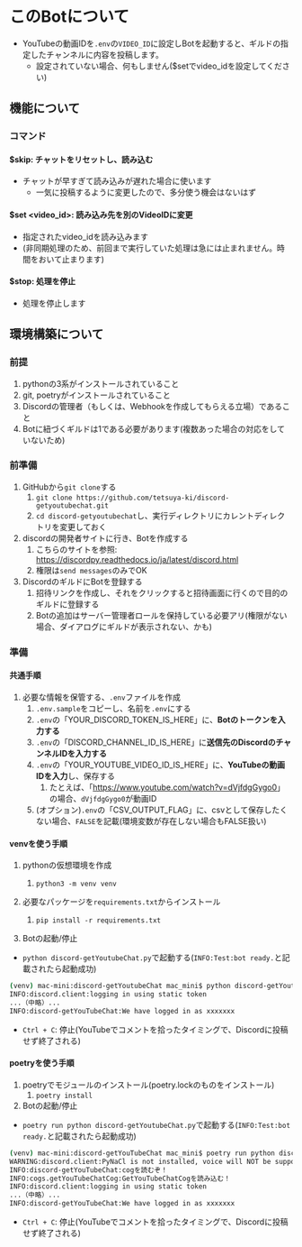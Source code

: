 
# このBotについて

- YouTubeの動画IDを`.env`の`VIDEO_ID`に設定しBotを起動すると、ギルドの指定したチャンネルに内容を投稿します。
  - 設定されていない場合、何もしません($setでvideo_idを設定してください)

## 機能について

### コマンド

#### $skip: チャットをリセットし、読み込む

- チャットが早すぎて読み込みが遅れた場合に使います
  - 一気に投稿するように変更したので、多分使う機会はないはず

#### $set <video_id>: 読み込み先を別のVideoIDに変更

- 指定されたvideo_idを読み込みます
- (非同期処理のため、前回まで実行していた処理は急には止まれません。時間をおいて止まります)

#### $stop: 処理を停止

- 処理を停止します

## 環境構築について

### 前提

1. pythonの3系がインストールされていること
2. git, poetryがインストールされていること
3. Discordの管理者（もしくは、Webhookを作成してもらえる立場）であること
4. Botに紐づくギルドは1である必要があります(複数あった場合の対応をしていないため)

### 前準備

1. GitHubから`git clone`する
   1. `git clone https://github.com/tetsuya-ki/discord-getyoutubechat.git`
   2. `cd discord-getyoutubechat`し、実行ディレクトリにカレントディレクトリを変更しておく
2. discordの開発者サイトに行き、Botを作成する
   1. こちらのサイトを参照: <https://discordpy.readthedocs.io/ja/latest/discord.html>
   2. 権限は`send messages`のみでOK
3. DiscordのギルドにBotを登録する
   1. 招待リンクを作成し、それをクリックすると招待画面に行くので目的のギルドに登録する
   2. Botの追加はサーバー管理者ロールを保持している必要アリ(権限がない場合、ダイアログにギルドが表示されない、かも)

### 準備

#### 共通手順

1. 必要な情報を保管する、`.env`ファイルを作成
   1. `.env.sample`をコピーし、名前を`.env`にする
   2. `.env`の「YOUR_DISCORD_TOKEN_IS_HERE」に、**Botのトークンを入力する**
   3. `.env`の「DISCORD_CHANNEL_ID_IS_HERE」に**送信先のDiscordのチャンネルIDを入力する**
   4. `.env`の「YOUR_YOUTUBE_VIDEO_ID_IS_HERE」に、**YouTubeの動画IDを入力**し、保存する
      1. たとえば、「<https://www.youtube.com/watch?v=dVjfdgGygo0>」の場合、`dVjfdgGygo0`が動画ID
   5. (オプション)`.env`の「CSV_OUTPUT_FLAG」に、csvとして保存したくない場合、`FALSE`を記載(環境変数が存在しない場合もFALSE扱い)

#### venvを使う手順

1. pythonの仮想環境を作成
   1. `python3 -m venv venv`
2. 必要なパッケージを`requirements.txt`からインストール
   1. `pip install -r requirements.txt`

3. Botの起動/停止

- `python discord-getYoutubeChat.py`で起動する(`INFO:Test:bot ready.`と記載されたら起動成功)

```sh
(venv) mac-mini:discord-getYoutubeChat mac_mini$ python discord-getYoutubeChat.py WARNING:discord.client:PyNaCl is not installed, voice will NOT be supported
INFO:discord.client:logging in using static token
...（中略）...
INFO:discord-getYouTubeChat:We have logged in as xxxxxxx
```

- `Ctrl + C`: 停止(YouTubeでコメントを拾ったタイミングで、Discordに投稿せず終了される)

#### poetryを使う手順

1. poetryでモジュールのインストール(poetry.lockのものをインストール)
   1. `poetry install`
2. Botの起動/停止

- `poetry run python discord-getYoutubeChat.py`で起動する(`INFO:Test:bot ready.`と記載されたら起動成功)

```sh
(venv) mac-mini:discord-getYouTubeChat mac_mini$ poetry run python discord-getYouTubeChat.py 
WARNING:discord.client:PyNaCl is not installed, voice will NOT be supported
INFO:discord-getYouTubeChat:cogを読むぞ！
INFO:cogs.getYouTubeChatCog:GetYouTubeChatCogを読み込む！
INFO:discord.client:logging in using static token
...（中略）...
INFO:discord-getYouTubeChat:We have logged in as xxxxxxx
```

- `Ctrl + C`: 停止(YouTubeでコメントを拾ったタイミングで、Discordに投稿せず終了される)